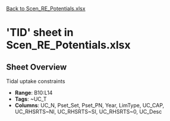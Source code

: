 [Back to Scen_RE_Potentials.xlsx](README.md)

# 'TID' sheet in Scen_RE_Potentials.xlsx

## Sheet Overview

Tidal uptake constraints

- **Range**: B10:L14
- **Tags**: ~UC_T
- **Columns**: UC_N, Pset_Set, Pset_PN, Year, LimType, UC_CAP, UC_RHSRTS~NI, UC_RHSRTS~SI, UC_RHSRTS~0, UC_Desc

